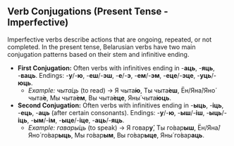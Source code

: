 ## Verb Conjugations (Present Tense - Imperfective)

Imperfective verbs describe actions that are ongoing, repeated, or not completed. In the present tense, Belarusian verbs have two main conjugation patterns based on their stem and infinitive ending.

* **First Conjugation:** Often verbs with infinitives ending in -**аць**, -**яць**, -**ваць**. Endings: -**у**/-**ю**, -**еш**/-**эш**, -**е**/-**э**, -**ем**/-**эм**, -**еце**/-**эце**, -**уць**/-**юць**.
    * *Example: чыта́ць* (to read) -> Я чыта́**ю**, Ты чыта́**еш**, Ён/Яна́/Яно́ чыта́**е**, Мы чыта́**ем**, Вы чыта́**еце**, Яны́ чыта́**юць**.
* **Second Conjugation:** Often verbs with infinitives ending in -**ыць**, -**іць**, -**ець**, -**аць** (after certain consonants). Endings: -**у**/-**ю**, -**ыш**/-**іш**, -**ыць**/-**іць**, -**ым**/-**ім**, -**ыце**/-**іце**, -**аць**/-**яць**.
    * *Example: гавары́ць* (to speak) -> Я говар**у́**, Ты го́вар**ыш**, Ён/Яна́/Яно́ го́вар**ыць**, Мы го́вар**ым**, Вы го́вар**ыце**, Яны́ го́вар**аць**.